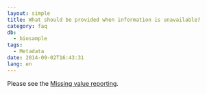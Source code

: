```yaml
---
layout: simple
title: What should be provided when information is unavailable?
category: faq
db:
  - biosample
tags: 
  - Metadata
date: 2014-09-02T16:43:31
lang: en
---
```




Please see the <a href="/biosample/submission.html#missing-value-reporting">Missing value reporting</a>.
